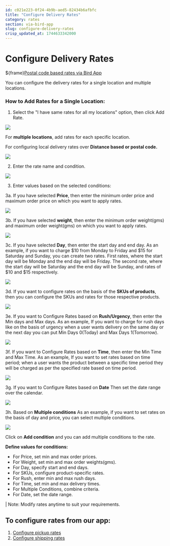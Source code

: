 ```yaml
---
id: c021e223-0f24-4b9b-aed5-82434b6afbfc
title: "Configure Delivery Rates"
category: rates
section: via-bird-app
slug: configure-delivery-rates
crisp_updated_at: 1744633342000
---
```


# Configure Delivery Rates

${frame}[Postal code based rates via Bird App](https://www.loom.com/embed/cfede30a353842f99bb07be98bd66ccc?sid=16125e85-444a-4226-802a-bec455f98c8a)

You can configure the delivery rates for a single location and multiple locations.

### How to Add Rates for a Single Location:

1. Select the "I have same rates for all my locations" option, then click Add Rate.

![](https://storage.crisp.chat/users/helpdesk/website/ca826b447482b000/rt1_rc5clb.png)

For **multiple locations**, add rates for each specific location.

For configuring local delivery rates over **Distance based or postal code.**

![](https://storage.crisp.chat/users/helpdesk/website/ca826b447482b000/rt3_52qynq.png)

2. Enter the rate name and condition.

![](https://storage.crisp.chat/users/helpdesk/website/ca826b447482b000/screenshot-2025-01-09-at-44212_1388zyw.png)

3. Enter values based on the selected conditions:

3a. If you have selected **Price**, then enter the minimum order price and maximum order price on which you want to apply rates.

![](https://storage.crisp.chat/users/helpdesk/website/ca826b447482b000/image_6p6e49.png)

3b. If you have selected **weight**, then enter the minimum order weight(gms) and maximum order weight(gms) on which you want to apply rates.

![](https://storage.crisp.chat/users/helpdesk/website/ca826b447482b000/image_kb0tlu.png)

3c. If you have selected **Day**, then enter the start day and end day.
As an example, if you want to charge $10 from Monday to Friday and $15 for Saturday and Sunday, you can create two rates.
First rates, where the start day will be Monday and the end day will be Friday. The second rate, where the start day will be Saturday and the end day will be Sunday, and rates of $10 and $15 respectively.

![](https://storage.crisp.chat/users/helpdesk/website/ca826b447482b000/image_1pj7mdg.png)

3d. If you want to configure rates on the basis of the **SKUs of products**, then you can configure the SKUs and rates for those respective products.

![](https://storage.crisp.chat/users/helpdesk/website/ca826b447482b000/image_f8d3hg.png)

3e. If you want to Configure Rates based on **Rush/Urgency**, then enter the Min days and Max days.
As an example, If you want to charge for rush days like on the basis of urgency when a user wants delivery on the same day or the next day you can put Min  Days 0(Today) and Max Days 1(Tomorrow).

![](https://storage.crisp.chat/users/helpdesk/website/ca826b447482b000/image_m4i8hs.png)

3f. If you want to Configure Rates based on **Time**, then enter the Min Time and Max Time.
As an example, If you want to set rates based on time period; when a user wants the product between a specific time period they will be charged as per the specified rate based on time period.

![](https://storage.crisp.chat/users/helpdesk/website/ca826b447482b000/image_1idwzhi.png)

3g. If you want to Configure Rates based on **Date** Then set the date range over the calendar.

![](https://storage.crisp.chat/users/helpdesk/website/ca826b447482b000/image_1h3u07o.png)

3h. Based on **Multiple conditions**
As an example, if you want to set rates on the basis of day and price, you can select multiple conditions.

![](https://storage.crisp.chat/users/helpdesk/website/ca826b447482b000/image_eudmil.png)

Click on **Add condition** and you can add multiple conditions to the rate.

**Define values for conditions:**
* For Price, set min and max order prices.
* For Weight, set min and max order weights(gms).
* For Day, specify start and end days.
* For SKUs, configure product-specific rates.
* For Rush, enter min and max rush days.
* For Time, set min and max delivery times.
* For Multiple Conditions, combine criteria.
* For Date, set the date range.

| Note: Modify rates anytime to suit your requirements.

## To configure rates from our app:

1. [Configure pickup rates](https://help.birdchime.com/en-us/article/configure-pickup-rates-1n7gumb/)
2. [Configure shipping rates](https://help.birdchime.com/en-us/article/configure-shipping-rates-llsy16/)
